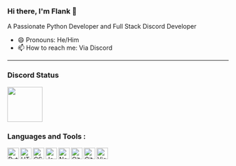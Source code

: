 ### Hi there, I'm Flank 👋
A Passionate Python Developer and Full Stack Discord Developer

- 😄 Pronouns: He/Him
- 📫 How to reach me: Via Discord


---

### Discord Status
<a href="https://discord.com/users/909619403350503536">
<img height="80px" src="https://discord.c99.nl/widget/theme-4/909619403350503536.png" />
</a>

### Languages and Tools : 

[<img align="left" alt="Python" width="26px" src="https://skillicons.dev/icons?i=python" />](https://python.org)
[<img align="left" alt="HTML5" width="26px" src="https://skillicons.dev/icons?i=html" />](https://w3.org/html)
[<img align="left" alt="CSS3" width="26px" src="https://skillicons.dev/icons?i=css" />](https://w3schools.com/css)
[<img align="left" alt="JavaScript" width="26px" src="https://skillicons.dev/icons?i=js" />](https://javascript.com)
[<img align="left" alt="Node.js" width="26px" src="https://skillicons.dev/icons?i=nodejs" />](https://nodejs.org/en)
[<img align="left" alt="Git" width="26px" src="https://skillicons.dev/icons?i=git" />](https://git-scm.com)
[<img align="left" alt="GitHub" width="26px" src="https://cdn4.iconfinder.com/data/icons/socialcones/508/Github-128.png" />](https://github.com)
[<img align="left" alt="Visual Studio Code" width="26px" src="https://skillicons.dev/icons?i=vscode" />](https://code.visualstudio.com)
<br />
<br />
